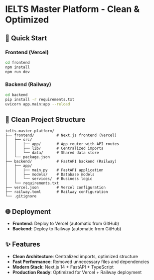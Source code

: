 # IELTS Master Platform - Clean & Optimized

## 🚀 Quick Start

### Frontend (Vercel)
```bash
cd frontend
npm install
npm run dev
```

### Backend (Railway)
```bash
cd backend
pip install -r requirements.txt
uvicorn app.main:app --reload
```

## 📁 Clean Project Structure

```
ielts-master-platform/
├── frontend/          # Next.js frontend (Vercel)
│   ├── src/
│   │   ├── app/       # App router with API routes
│   │   ├── lib/       # Centralized imports
│   │   └── data/      # Shared data store
│   └── package.json
├── backend/           # FastAPI backend (Railway)
│   ├── app/
│   │   ├── main.py    # FastAPI application
│   │   ├── models/    # Database models
│   │   └── services/  # Business logic
│   └── requirements.txt
├── vercel.json        # Vercel configuration
├── railway.toml       # Railway configuration
└── .gitignore
```

## 🌐 Deployment

- **Frontend**: Deploy to Vercel (automatic from GitHub)
- **Backend**: Deploy to Railway (automatic from GitHub)

## ✨ Features

- **Clean Architecture**: Centralized imports, optimized structure
- **Fast Performance**: Removed unnecessary files and dependencies
- **Modern Stack**: Next.js 14 + FastAPI + TypeScript
- **Production Ready**: Optimized for Vercel + Railway deployment
